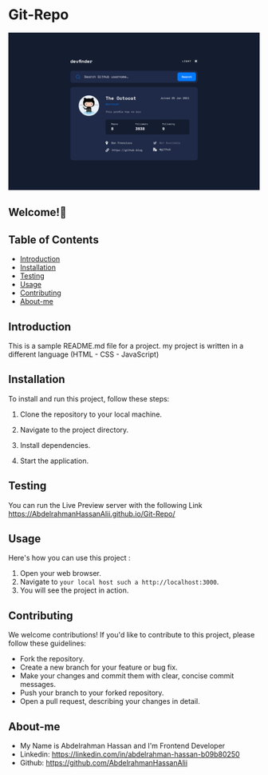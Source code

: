 # Git-Repo

![Cover](./images/axhe4rw0jpykyhdphhwc.jpg)

## Welcome!👋

## Table of Contents

- [Introduction](#introduction)
- [Installation](#installation)
- [Testing](#testing)
- [Usage](#usage)
- [Contributing](#contributing)
- [About-me](#about-me)

## Introduction

This is a sample README.md file for a project. my project is written in a different language (HTML - CSS - JavaScript)

## Installation

To install and run this project, follow these steps:

1. Clone the repository to your local machine.

2. Navigate to the project directory.

3. Install dependencies.

4. Start the application.

## Testing

You can run the Live Preview server with the following Link https://AbdelrahmanHassanAlii.github.io/Git-Repo/

## Usage

Here's how you can use this project :

1. Open your web browser.
2. Navigate to `your local host such a http://localhost:3000`.
3. You will see the project in action.

## Contributing

We welcome contributions! If you'd like to contribute to this project, please follow these guidelines:

- Fork the repository.
- Create a new branch for your feature or bug fix.
- Make your changes and commit them with clear, concise commit messages.
- Push your branch to your forked repository.
- Open a pull request, describing your changes in detail.

## About-me

- My Name is Abdelrahman Hassan and I'm Frontend Developer
- Linkedin: https://linkedin.com/in/abdelrahman-hassan-b09b80250
- Github: https://github.com/AbdelrahmanHassanAlii
